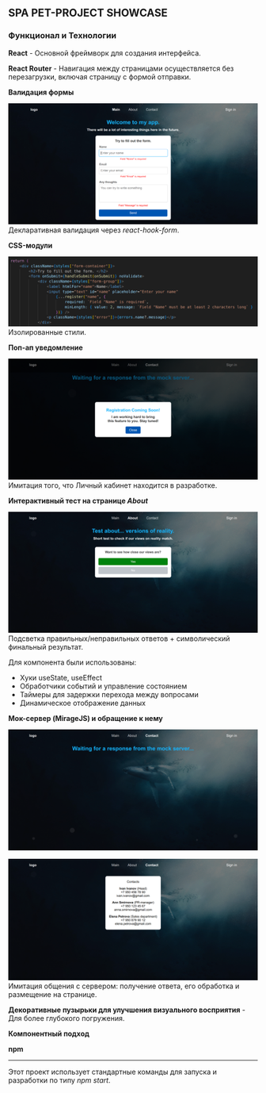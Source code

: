 ## SPA PET-PROJECT SHOWCASE

### Функционал и Технологии

**React** - Основной фреймворк для создания интерфейса.

**React Router** - Навигация между страницами осуществляется без перезагрузки, включая страницу с формой отправки.  

**Валидация формы**

![Декларативная валидация через react-hook-form](./assets/screenshots/Screenshot%20from%202025-04-17%2012-06-36.png)
Декларативная валидация через *react-hook-form*.

**CSS-модули**

![Изолированные стили](./assets/screenshots/Screenshot%20from%202025-04-17%2012-10-19.png)
Изолированные стили.

**Поп-ап уведомление**

![Имитация того, что Личный кабинет находится в разработке](./assets/screenshots/Screenshot%20from%202025-04-17%2012-21-11.png)
Имитация того, что Личный кабинет находится в разработке.

**Интерактивный тест на странице *About***

![Подсветка правильных/неправильных ответов](./assets/screenshots/Screenshot%20from%202025-04-17%2012-22-00.png)
Подсветка правильных/неправильных ответов + символический финальный результат.

Для компонента были использованы:
- Хуки useState, useEffect
- Обработчики событий и управление состоянием
- Таймеры для задержки перехода между вопросами
- Динамическое отображение данных

**Мок-сервер (MirageJS) и обращение к нему**

![Имитация общения с сервером](./assets/screenshots/Screenshot%20from%202025-04-17%2013-22-38.png)

![Имитация общения с сервером](./assets/screenshots/Screenshot%20from%202025-04-17%2013-21-20.png)
Имитация общения с сервером: получение ответа, его обработка и размещение на странице.

**Декоративные пузырьки для улучшения визуального восприятия** - Для более глубокого погружения.

**Компонентный подход**

**npm**

---
Этот проект использует стандартные команды для запуска и разработки по типу *npm start*.